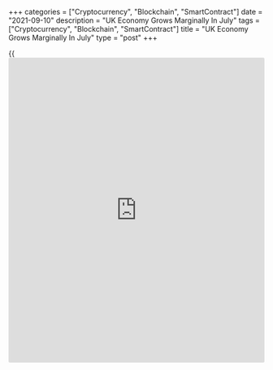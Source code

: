 +++
categories = ["Cryptocurrency", "Blockchain", "SmartContract"]
date = "2021-09-10"
description = "UK Economy Grows Marginally In July"
tags = ["Cryptocurrency", "Blockchain", "SmartContract"]
title = "UK Economy Grows Marginally In July"
type = "post"
+++

{{<iframe id="large-banner" src="https://www.bounty.group/#slide=16.0" width="100%" height="600" scrolling="no" style="border: 0px solid rgb(216, 221, 230); border-radius: 3px;">}}

The UK [economy][1] expanded only marginally in July, data from the
Office for National Statistics showed on Friday.

Gross domestic product expanded 0.1 percent in July from June, when the
economy grew 1 percent. This was also slower than the 0.6 percent growth
economists had forecast.

In three months to July, GDP grew 3.6 percent, largely because of the
performance of the services sector. However, this was also weaker than
the expected rate of 3.8 percent.

On the production-side, services output remained broadly flat in July
after rising 1.5 percent in June.

Industrial output rose 1.2 percent in July and was the main contributor
to GDP growth, boosted by the reopening of an oil field production site.
Manufacturing output remained flat versus June's 0.2 percent rise.

Construction contracted for a fourth consecutive month, with output down
by 1.6 percent.

Another report from the ONS showed that the visible trade gap widened to
GBP 12.7 billion from GBP 11.98 billion in the prior month. The expected
level was -GBP 11 billion.

The total trade deficit increased to GBP 3.12 billion from GBP 2.51
billion in June.

For comments and feedback [contact](https://www.playgroundfx.com/contact/): editorial@rtt[news](https://www.letsplayfx.com/blog/forex-news-website/).com

[Economic News][1]

 **What parts of the world are seeing the best (and worst) economic
performances lately? Click[here][2] to check out our [Econ Scorecard][2]
and find out! See up-to-the-moment [ranking](https://www.playgroundfx.com/blog/crypto-exchange-ranking/)s for the best and worst
performers in [GDP][3], [unemployment rate][4], [inflation][5] and much
more.**

   1. www.rtt[news](https://www.letsplayfx.com/blog/forex-news-website/).com/Content/EconomicNews.aspx
   2. www.rtt[news](https://www.letsplayfx.com/blog/forex-news-website/).com/economic-scorecard/world-rank/PPI/highest-performance.aspx
   3. www.rtt[news](https://www.letsplayfx.com/blog/forex-news-website/).com/economic-scorecard/world-rank/GDP/highest-performance.aspx
   4. www.rtt[news](https://www.letsplayfx.com/blog/forex-news-website/).com/economic-scorecard/world-rank/unemployment-rate/lowest-performance.aspx
   5. www.rtt[news](https://www.letsplayfx.com/blog/forex-news-website/).com/economic-scorecard/world-rank/CPI/highest-performance.aspx